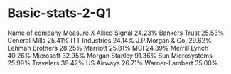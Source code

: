 # Basic-stats-2-Q1
Name of company Measure X Allied Signal 24.23% Bankers Trust 25.53% General Mills 25.41% ITT Industries 24.14% J.P.Morgan &amp; Co. 29.62% Lehman Brothers 28.25% Marriott 25.81% MCI 24.39% Merrill Lynch 40.26% Microsoft 32.95% Morgan Stanley 91.36% Sun Microsystems 25.99% Travelers 39.42% US Airways 26.71% Warner-Lambert 35.00%
